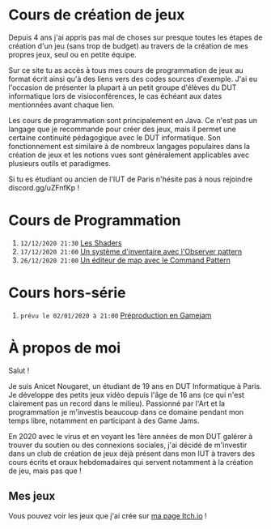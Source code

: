 # Cours de création de jeux
 Depuis 4 ans j'ai appris pas mal de choses sur presque toutes les étapes de création d'un jeu (sans trop de budget) au travers de la création de mes propres jeux, seul ou en petite équipe.

Sur ce site tu as accès à tous mes cours de programmation de jeux au format écrit ainsi qu'à des liens vers des codes sources d'exemple. J'ai eu l'occasion de présenter la plupart à un petit groupe d'élèves du DUT informatique lors de visioconférences, le cas échéant aux dates mentionnées avant chaque lien.

Les cours de programmation sont principalement en Java. Ce n'est pas un langage que je recommande pour créer des jeux, mais il permet une certaine continuité pédagogique avec le DUT informatique. Son fonctionnement est similaire à de nombreux langages populaires dans la création de jeux et les notions vues sont généralement applicables avec plusieurs outils et paradigmes.

Si tu es étudiant ou ancien de l'IUT de Paris n'hésite pas à nous rejoindre discord.gg/uZFnfKp !

# Cours de Programmation

1. `12/12/2020 21:30` [Les Shaders](./cours/shaders/cours.md)
2. `17/12/2020 21:00` [Un système d'inventaire avec l'Observer pattern](./cours/inventaireObserver/cours.md)
3. `26/12/2020 21:00` [Un éditeur de map avec le Command Pattern](./cours/editeurCommand/cours.md)

# Cours hors-série

1. `prévu le 02/01/2020 à 21:00` [Préproduction en Gamejam](./cours/preprodGamejam/main.md)

# À propos de moi
Salut !

Je suis Anicet Nougaret, un étudiant de 19 ans en DUT Informatique à Paris. Je développe des petits jeux vidéo depuis l'âge de 16 ans (ce qui n'est clairement pas un record dans le milieu). Passionné par l'Art et la programmation je m'investis beaucoup dans ce domaine pendant mon temps libre, notamment en participant à des Game Jams. 

En 2020 avec le virus et en voyant les 1ère années de mon DUT galérer à trouver du soutien ou des connexions sociales, j'ai décidé de m'investir dans un club de création de jeux déjà présent dans mon IUT à travers des cours écrits et oraux hebdomadaires qui servent notamment à la création de jeu, mais pas que !

## Mes jeux
Vous pouvez voir les jeux que j'ai crée sur [ma page Itch.io](https://anicetngrt.itch.io/) !